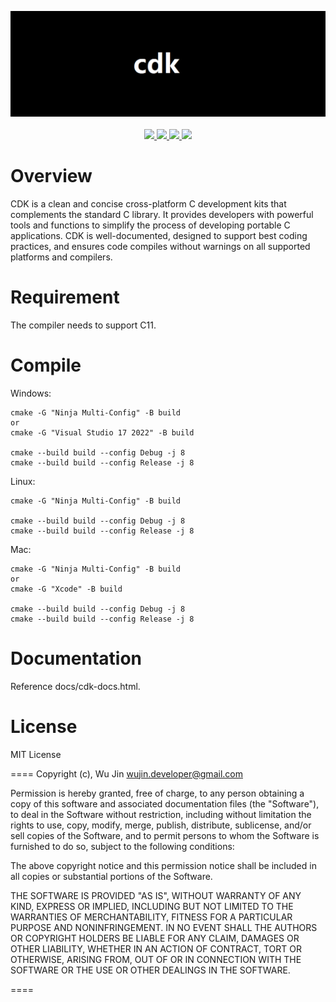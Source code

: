 <p align="center">
  <img src="https://github.com/wujin1989/cdk/blob/main/docs/images/logo.png">
  <br><br>
  <a href="https://github.com/wujin1989/cdk/actions/workflows/main.yml">
    <img src="https://img.shields.io/badge/platform-linux%7Cmacosx%7Cwindows-ff69b4">
  </a>
  <a href="https://github.com/wujin1989/cdk/actions/workflows/main.yml">
    <img src="https://github.com/wujin1989/cdk/actions/workflows/main.yml/badge.svg">
  </a>
  <a href="LICENSE">
    <img src="https://img.shields.io/badge/license-MIT-critical">
  </a>
  <a href="https://www.codefactor.io/repository/github/wujin1989/cdk">
    <img src="https://www.codefactor.io/repository/github/wujin1989/cdk/badge">
  </a>
</p>

# Overview
CDK is a clean and concise cross-platform C development kits that complements the standard C library. It provides developers with powerful tools and functions to simplify the process of developing portable C applications. CDK is well-documented, designed to support best coding practices, and ensures code compiles without warnings on all supported platforms and compilers.

# Requirement
The compiler needs to support C11.


# Compile
Windows:

    cmake -G "Ninja Multi-Config" -B build
    or
    cmake -G "Visual Studio 17 2022" -B build

    cmake --build build --config Debug -j 8
    cmake --build build --config Release -j 8

Linux:

    cmake -G "Ninja Multi-Config" -B build
	
    cmake --build build --config Debug -j 8
    cmake --build build --config Release -j 8

Mac:

    cmake -G "Ninja Multi-Config" -B build
    or
    cmake -G "Xcode" -B build

    cmake --build build --config Debug -j 8
    cmake --build build --config Release -j 8

# Documentation
Reference docs/cdk-docs.html.


# License
MIT License

====
Copyright (c), Wu Jin <wujin.developer@gmail.com>

Permission is hereby granted, free of charge, to any person obtaining a copy
of this software and associated documentation files (the "Software"), to
deal in the Software without restriction, including without limitation the
rights to use, copy, modify, merge, publish, distribute, sublicense, and/or
sell copies of the Software, and to permit persons to whom the Software is
furnished to do so, subject to the following conditions:

The above copyright notice and this permission notice shall be included in
all copies or substantial portions of the Software.

THE SOFTWARE IS PROVIDED "AS IS", WITHOUT WARRANTY OF ANY KIND, EXPRESS OR
IMPLIED, INCLUDING BUT NOT LIMITED TO THE WARRANTIES OF MERCHANTABILITY,
FITNESS FOR A PARTICULAR PURPOSE AND NONINFRINGEMENT. IN NO EVENT SHALL THE
AUTHORS OR COPYRIGHT HOLDERS BE LIABLE FOR ANY CLAIM, DAMAGES OR OTHER
LIABILITY, WHETHER IN AN ACTION OF CONTRACT, TORT OR OTHERWISE, ARISING
FROM, OUT OF OR IN CONNECTION WITH THE SOFTWARE OR THE USE OR OTHER DEALINGS
IN THE SOFTWARE.

====

